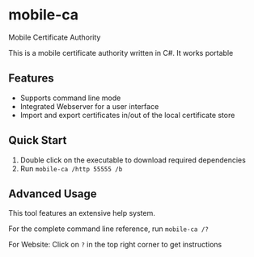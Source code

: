 # mobile-ca
Mobile Certificate Authority

This is a mobile certificate authority written in C#.
It works portable

## Features

- Supports command line mode
- Integrated Webserver for a user interface
- Import and export certificates in/out of the local certificate store

## Quick Start

1. Double click on the executable to download required dependencies
2. Run `mobile-ca /http 55555 /b`

## Advanced Usage

This tool features an extensive help system.

For the complete command line reference, run `mobile-ca /?`

For Website: Click on `?` in the top right corner to get instructions


